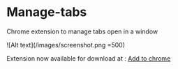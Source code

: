 # Manage-tabs
Chrome extension to manage tabs open in a window

![Alt text](/images/screenshot.png =500)


Extension now available for download at :
[Add to chrome](https://chrome.google.com/webstore/detail/manage-tabs/odgnioajlfckhbomaidnajdfnkmmolai)

